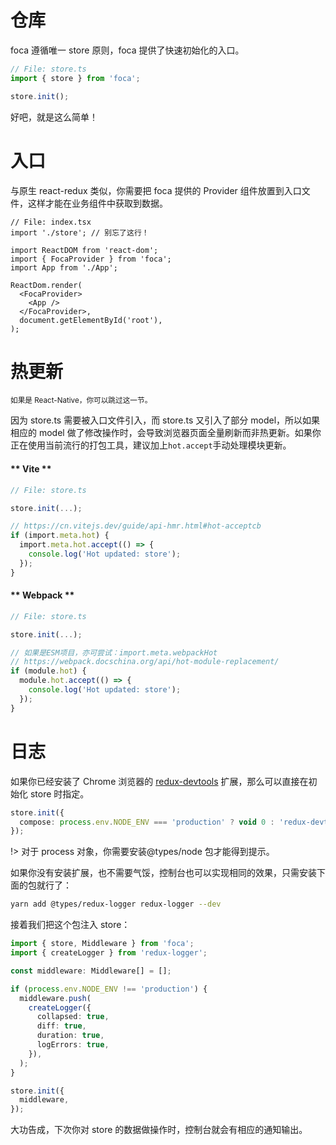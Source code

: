 #

# 仓库

foca 遵循唯一 store 原则，foca 提供了快速初始化的入口。

```typescript
// File: store.ts
import { store } from 'foca';

store.init();
```

好吧，就是这么简单！

# 入口

与原生 react-redux 类似，你需要把 foca 提供的 Provider 组件放置到入口文件，这样才能在业务组件中获取到数据。

```tsx
// File: index.tsx
import './store'; // 别忘了这行！

import ReactDOM from 'react-dom';
import { FocaProvider } from 'foca';
import App from './App';

ReactDom.render(
  <FocaProvider>
    <App />
  </FocaProvider>,
  document.getElementById('root'),
);
```

# 热更新

<small>如果是 React-Native，你可以跳过这一节。</small>

因为 store.ts 需要被入口文件引入，而 store.ts 又引入了部分 model，所以如果相应的 model 做了修改操作时，会导致浏览器页面全量刷新而非热更新。如果你正在使用当前流行的打包工具，建议加上`hot.accept`手动处理模块更新。

<!-- tabs:start -->

#### ** Vite **

```typescript
// File: store.ts

store.init(...);

// https://cn.vitejs.dev/guide/api-hmr.html#hot-acceptcb
if (import.meta.hot) {
  import.meta.hot.accept(() => {
    console.log('Hot updated: store');
  });
}
```

#### ** Webpack **

```typescript
// File: store.ts

store.init(...);

// 如果是ESM项目，亦可尝试：import.meta.webpackHot
// https://webpack.docschina.org/api/hot-module-replacement/
if (module.hot) {
  module.hot.accept(() => {
    console.log('Hot updated: store');
  });
}
```

<!-- tabs:end -->

# 日志

如果你已经安装了 Chrome 浏览器的 [redux-devtools](https://github.com/zalmoxisus/redux-devtools-extension) 扩展，那么可以直接在初始化 store 时指定。

```typescript
store.init({
  compose: process.env.NODE_ENV === 'production' ? void 0 : 'redux-devtools',
});
```

!> 对于 process 对象，你需要安装@types/node 包才能得到提示。

如果你没有安装扩展，也不需要气馁，控制台也可以实现相同的效果，只需安装下面的包就行了：

```bash
yarn add @types/redux-logger redux-logger --dev
```

接着我们把这个包注入 store：

```typescript
import { store, Middleware } from 'foca';
import { createLogger } from 'redux-logger';

const middleware: Middleware[] = [];

if (process.env.NODE_ENV !== 'production') {
  middleware.push(
    createLogger({
      collapsed: true,
      diff: true,
      duration: true,
      logErrors: true,
    }),
  );
}

store.init({
  middleware,
});
```

大功告成，下次你对 store 的数据做操作时，控制台就会有相应的通知输出。
